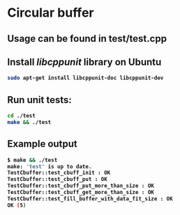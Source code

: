 # Circular buffer
## Usage can be found in test/test.cpp 
<b><b>

## Install _libcppunit_ library on Ubuntu
```bash
sudo apt-get install libcppunit-doc libcppunit-dev
```

## Run unit tests:
```bash
cd ./test
make && ./test
```

## Example output

```bash
$ make && ./test 
make: 'test' is up to date.
TestCbuffer::test_cbuff_init : OK
TestCbuffer::test_cbuff_put : OK
TestCbuffer::test_cbuff_put_more_than_size : OK
TestCbuffer::test_cbuff_get_more_than_size : OK
TestCbuffer::test_fill_buffer_with_data_fit_size : OK
OK (5)
```

